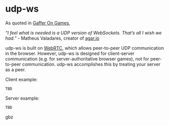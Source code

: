# udp-ws

As quoted in [Gaffer On Games](https://gafferongames.com/post/why_cant_i_send_udp_packets_from_a_browser/),

<em>“I feel what is needed is a UDP version of WebSockets. That’s all I wish we had.”</em> - Matheus Valadares, creator of [agar.io](https://agar.io/)

udp-ws is built on [WebRTC](https://webrtc.org/), which allows peer-to-peer UDP communication in the browser. However, udp-ws is designed for client-server communication (e.g. for server-authoritative browser games), not for peer-to-peer communication. udp-ws accomplishes this by treating your server as a peer.

Client example:
```
TBD
```

Server example:
```
TBD
```

gbz
